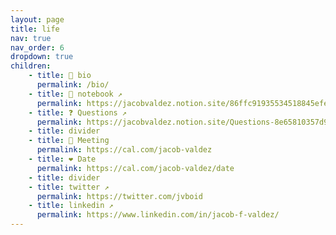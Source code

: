```yaml
---
layout: page
title: life
nav: true
nav_order: 6
dropdown: true
children:
    - title: 🙂 bio
      permalink: /bio/
    - title: 📓 notebook ↗
      permalink: https://jacobvaldez.notion.site/86ffc91935534518845efe5ce99a939c?v=1e6186860ff746b5b057dc6d6164be7c&pvs=4
    - title: ❓ Questions ↗
      permalink: https://jacobvaldez.notion.site/Questions-8e65810357d940468d083353e18085e0?pvs=4
    - title: divider
    - title: 📅 Meeting
      permalink: https://cal.com/jacob-valdez
    - title: ❤️ Date
      permalink: https://cal.com/jacob-valdez/date
    - title: divider
    - title: twitter ↗
      permalink: https://twitter.com/jvboid
    - title: linkedin ↗
      permalink: https://www.linkedin.com/in/jacob-f-valdez/
---
```

